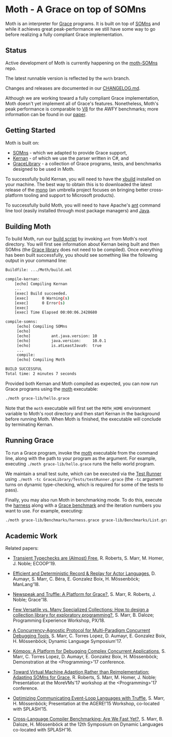Moth - A Grace on top of SOMns
==============================

Moth is an interpreter for [Grace](http://gracelang.org/) programs. It is built
on top of [SOMns](https://github.com/smarr/SOMns/) and while it achieves great
peak-performance we still have some way to go before realizing a fully
compliant Grace implementation.


Status
------

Active development of Moth is currently happening on the [moth-SOMns](https://github.com/gracelang/moth-SOMns) repo.

The latest runnable version is reflected by the `moth` branch.

Changes and releases are documented in our [CHANGELOG.md][cl].

Although we are working toward a fully compliant Grace implementation, Moth
doesn't yet implement all of Grace's features. Nonetheless, Moth's peak
performance is comparable to [V8](https://developers.google.com/v8/) for the
AWFY benchmarks; more information can be found in our
[paper](https://arxiv.org/abs/1807.00661).

Getting Started
---------------

Moth is built on:

- [SOMns](https://github.com/richard-roberts/SOMns) - which we adapted to provide Grace support,
- [Kernan](http://gracelang.org/applications/grace-versions/kernan/) - of which we use the parser written in C#, and
- [GraceLibrary](https://github.com/richard-roberts/GraceLibrary) - a collection of Grace programs, tests, and benchmarks designed to be used in Moth.

To successfully build Kernan, you will need to have the
[xbuild](http://www.mono-project.com/docs/tools+libraries/tools/xbuild/)
installed on your machine. The best way to obtain this is to downloaded the
latest release of the [mono](https://www.mono-project.com/download/stable/) (an
umbrella project focuses on bringing better cross-platform tooling and support
to Microsoft products).

To successfully build Moth, you will need to have Apache's
[ant](https://ant.apache.org/) command line tool (easily installed through most
package managers) and
[Java](http://www.oracle.com/technetwork/java/javase/downloads/index.html).

Building Moth
-------------

To build Moth, run our [build script](./build.xml) by invoking `ant` from
Moth's root directory. You will first see information about Kernan being built
and then SOMns (the [Grace library](./grace-lib) does not need to be compiled).
Once everything has been built successfully, you should see something like the
following output in your command line:

```sh
Buildfile: .../Moth/build.xml

compile-kernan:
    [echo] Compiling Kernan
    ...
    [exec] Build succeeded.
    [exec]      0 Warning(s)
    [exec]      0 Error(s)
    [exec]
    [exec] Time Elapsed 00:00:06.2428680

compile-somns:
     [echo] Compiling SOMns
     [echo]
     [echo]         ant.java.version: 10
     [echo]         java.version:     10.0.1
     [echo]         is.atLeastJava9:  true
     ...
     compile:
     [echo] Compiling Moth

BUILD SUCCESSFUL
Total time: 2 minutes 7 seconds
```

Provided both Kernan and Moth compiled as expected, you can now run Grace
programs using the [moth](./moth) executable:

```sh
./moth grace-lib/hello.grace
```

Note that the `moth` executable will first set the `MOTH_HOME` environment variable to Moth's root directory and then start Kernan in the background before running Moth. When Moth is finished, the executable will conclude by terminating Kernan.

Running Grace
-------------

To run a Grace program, invoke the [moth](./moth) executable from the command
line, along with the path to your program as the argument. For example,
executing `./moth grace-lib/hello.grace` runs the hello world program.

We maintain a small test suite, which can be executed via the [Test
Runner](./Tests/testRunner.grace) using `./moth -tc
GraceLibrary/Tests/testRunner.grace` (the `-tc` argument turns on dynamic
type-checking, which is required for some of the tests to pass).

Finally, you may also run Moth in benchmarking mode. To do this, execute the
[harness](./grace-lib/Benchmarks/harness.grace) along with a [Grace
benchmark](./grace-lib/Benchmarks) and the iteration numbers you want to use.
For example, executing:

```sh
./moth grace-lib/Benchmarks/harness.grace grace-lib/Benchmarks/List.grace 100 50
```

Academic Work
-------------

Related papers:

 - [Transient Typechecks are (Almost) Free](https://stefan-marr.de/downloads/ecoop19-roberts-et-al-transient-typechecks-are-almost-free.pdf), R. Roberts, S. Marr, M. Homer, J. Noble; ECOOP'19.

 - [Efficient and Deterministic Record & Replay for Actor Languages](https://stefan-marr.de/downloads/manlang18-aumayr-et-al-efficient-and-deterministic-record-and-replay-for-actor-languages.pdf), D. Aumayr, S. Marr, C. Béra, E. Gonzalez Boix, H. Mössenböck; ManLang'18.

 - [Newspeak and Truffle: A Platform for Grace?](https://stefan-marr.de/downloads/grace18-marr-et-al-newspeak-and-truffle-a-platform-for-grace.pdf), S. Marr, R. Roberts, J. Noble; Grace'18.

 - [Few Versatile vs. Many Specialized Collections: How to design a collection library for exploratory programming?](https://stefan-marr.de/papers/px-marr-daloze-few-versatile-vs-many-specialized-collections/), S. Marr, B. Daloze; Programming Experience Workshop, PX/18.

 - [A Concurrency-Agnostic Protocol for Multi-Paradigm Concurrent Debugging Tools](https://stefan-marr.de/papers/dls-marr-et-al-concurrency-agnostic-protocol-for-debugging/), S. Marr, C. Torres Lopez, D. Aumayr, E. Gonzalez Boix, H. Mössenböck; Dynamic Language Symposium'17.

 - [Kómpos: A Platform for Debugging Complex Concurrent Applications](https://stefan-marr.de/downloads/progdemo-marr-et-al-kompos-a-platform-for-debugging-complex-concurrent-applications.pdf), S. Marr, C. Torres Lopez, D. Aumayr, E. Gonzalez Boix, H. Mössenböck; Demonstration at the &lt;Programming&gt;'17 conference.

 - [Toward Virtual Machine Adaption Rather than Reimplementation: Adapting SOMns for Grace](https://stefan-marr.de/downloads/morevms17-roberts-et-al-toward-virtual-machine-adaption.pdf), R. Roberts, S. Marr, M. Homer, J. Noble; Presentation at the MoreVMs'17 workshop at the &lt;Programming&gt;'17 conference.

 - [Optimizing Communicating Event-Loop Languages with Truffle](https://stefan-marr.de/2015/10/optimizing-communicating-event-loop-languages-with-truffle/), S. Marr, H. Mössenböck; Presentation at the AGERE!’15 Workshop, co-located with SPLASH’15.

 - [Cross-Language Compiler Benchmarking: Are We Fast Yet?](https://stefan-marr.de/papers/dls-marr-et-al-cross-language-compiler-benchmarking-are-we-fast-yet/), S. Marr, B. Daloze, H. Mössenböck at the 12th Symposium on Dynamic Languages co-located with SPLASH'16.

 [SOM]: http://som-st.github.io/
 [TSOM]:https://github.com/SOM-st/TruffleSOM
 [SOAI]:http://lafo.ssw.uni-linz.ac.at/papers/2012_DLS_SelfOptimizingASTInterpreters.pdf
 [T]:   http://ssw.uni-linz.ac.at/Research/Projects/JVM/Truffle.html
 [spec]:http://bracha.org/newspeak-spec.pdf
 [AWFY]:https://github.com/smarr/are-we-fast-yet
 [RTD]: http://somns.readthedocs.io/en/dev/
 [vscode]: https://marketplace.visualstudio.com/items?itemName=MetaConcProject.SOMns
 [cl]:  https://github.com/smarr/SOMns/blob/dev/CHANGELOG.md
